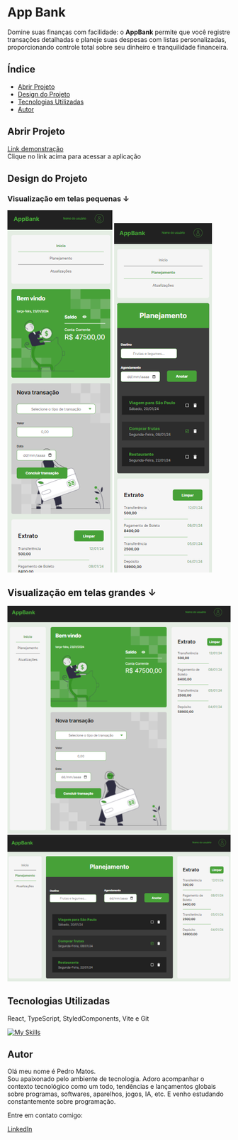 
# App Bank
Domine suas finanças com facilidade: o __AppBank__ permite que você registre transações detalhadas e planeje suas despesas com listas personalizadas, proporcionando controle total sobre seu dinheiro e tranquilidade financeira.

## Índice
- <a href="#abrir-projeto">Abrir Projeto</a>
- <a href="#design-do-projeto">Design do Projeto</a>
- <a href="#tecnologias-utilizadas">Tecnologias Utilizadas</a>
- <a href="#autor">Autor</a>

## Abrir Projeto
[Link demonstração](https://financial-control-bank-app.netlify.app/)  
Clique no link acima para acessar a aplicação

## Design do Projeto
### Visualização em telas pequenas &#8595;
![Tela inicial](./public/images/mobile-home-design.png)
![Tela de planejamento](./public/images/mobile-planning-design.png)

## Visualização em telas grandes &#8595;
![Tela inicial](./public/images/desktop-home-design.png)
![Tela de planejamento](./public/images/desktop-planning-design.png)

## Tecnologias Utilizadas
React, TypeScript, StyledComponents, Vite e Git  

[![My Skills](https://skillicons.dev/icons?i=react,ts,styledcomponents,vite,git)](https://skillicons.dev)

## Autor
Olá meu nome é Pedro Matos.  
Sou apaixonado pelo ambiente de tecnologia. Adoro acompanhar o contexto tecnológico como um todo, tendências e lançamentos globais sobre programas, softwares, aparelhos, jogos, IA, etc. E venho estudando constantemente sobre programação.  

Entre em contato comigo:  

<a href="https://www.linkedin.com/in/pedro-matos-dev/" target="_blank" rel="noopener noreferrer">LinkedIn</a> 
